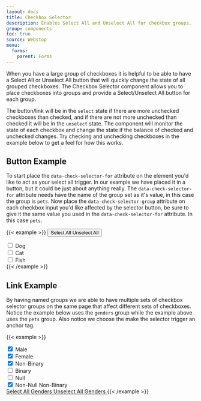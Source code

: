 ```yaml
---
layout: docs
title: Checkbox Selector
description: Enables Select All and Unselect All for checkbox groups.
group: components
toc: true
source: Webstop
menu: 
  forms:
    parent: Forms
---
```


When you have a large group of checkboxes it is helpful to be able to have a Select All or Unselect All button that will 
quickly change the state of all grouped checkboxes. The Checkbox Selector component allows you to place checkboxes into 
groups and provide a Select/Unselect All button for each group.

The button/link will be in the `select` state if there are more unchecked checkboxes than checked, and if there are not 
more unchecked than checked it will be in the `unselect` state. The component will monitor the state of each checkbox 
and change the state if the balance of checked and unchecked changes. Try checking and unchecking checkboxes in the 
example below to get a feel for how this works.


## Button Example

To start place the `data-check-selector-for` attribute on the element you'd like to act as your select all trigger. 
In our example we have placed it in a button, but it could be just about anything really. The `data-check-selector-for` 
attribute needs have the name of the group set as it's value, in this case the group is `pets`. Now place the 
`data-check-selector-group` attribute on each checkbox input you'd like affected by the selector button, be sure to give 
it the same value you used in the `data-check-selector-for` attribute. In this case `pets`.  

{{< example >}}
<button data-check-selector-for="pets" data-check-selector-state="select" class="is-select btn btn-outline-primary">
  <span class="check-select-text">Select All</span>
  <span class="check-unselect-text">Unselect All</span>
</button>
<div class="form-check">
  <input data-check-selector-group="pets" class="form-check-input" type="checkbox" value="" id="dog">
  <label class="form-check-label" for="dog">
    Dog
  </label>
</div>
<div class="form-check">
  <input data-check-selector-group="pets" class="form-check-input" type="checkbox" value="" id="cat">
  <label class="form-check-label" for="cat">
    Cat
  </label>
</div>
<div class="form-check">
  <input data-check-selector-group="pets" class="form-check-input" type="checkbox" value="" id="fish">
  <label class="form-check-label" for="fish">
    Fish
  </label>
</div>
{{< /example >}}


## Link Example

By having named groups we are able to have multiple sets of checkbox selector groups on the same page that affect 
different sets of checkboxes. Notice the example below uses the `genders` group while the example above uses the 
`pets` group. Also notice we choose the make the selector trigger an anchor tag.


{{< example >}}
<div class="form-check">
  <input data-check-selector-group="genders" class="form-check-input" type="checkbox" value="" id="male" checked>
  <label class="form-check-label" for="male">
    Male
  </label>
</div>
<div class="form-check">
  <input data-check-selector-group="genders" class="form-check-input" type="checkbox" value="" id="female" checked>
  <label class="form-check-label" for="female">
    Female
  </label>
</div>
<div class="form-check">
  <input data-check-selector-group="genders" class="form-check-input" type="checkbox" value="" id="non-binary" checked>
  <label class="form-check-label" for="non-binary">
    Non-Binary
  </label>
</div>
<div class="form-check">
  <input data-check-selector-group="genders" class="form-check-input" type="checkbox" value="" id="binary">
  <label class="form-check-label" for="binary">
    Binary
  </label>
</div>
<div class="form-check">
  <input data-check-selector-group="genders" class="form-check-input" type="checkbox" value="" id="null">
  <label class="form-check-label" for="null">
    Null
  </label>
</div>
<div class="form-check">
  <input data-check-selector-group="genders" class="form-check-input" type="checkbox" value="" id="non-null" checked>
  <label class="form-check-label" for="non-null">
    Non-Null Non-Binary
  </label>
</div>
<a href="#" data-check-selector-for="genders" data-check-selector-state="select" class="is-select">
  <span class="check-select-text">Select All Genders</span>
  <span class="check-unselect-text">Unselect All Genders</span>
</a>
{{< /example >}}
